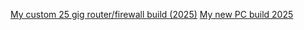 [My custom 25 gig router/firewall build (2025)](/25gigRouterBuild.html)
[My new PC build 2025](/PCBuild2025.html)
